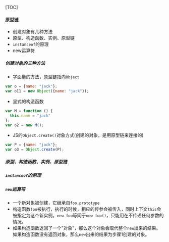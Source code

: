 [TOC]

#### 原型链

+ 创建对象有几种方法
+ 原型、构造函数、实例、原型链
+ `instanceof`的原理
+ new运算符

##### 创建对象的三种方法
+ 字面量的方法，原型链指向`Object`
```javascript
var o = {name: "jack"};
var o11 = new Object({name: "jack"});
```

+ 显式的构造函数
```javascript
var M = function () {
  this.name = "jack"
};
var o2 = new M();
```

+ JS的`Object.create()`对象方式(创建的对象，是用原型链来连接的)
```javascript
var P = {name: "jack"};
var o3 = Object.create(P);
```

##### 原型、构造函数、实例、原型链
##### `instanceof`的原理
##### `new`运算符
+ 一个新对象被创建，它继承自`foo.prototype`
+ 构造函数`foo`被执行，执行的时候，相应的传参会被传入，同时上下文`this`会被指定为这个新实例。`new foo`等同于`new foo()`，只能用在不传递任何参数的情况。
+ 如果构造函数返回了一个"对象"，那么这个对象会取代整个`new`出来的结果。如果构造函数没有返回对象，那么`new`出来的结果为步骤1创建的对象。